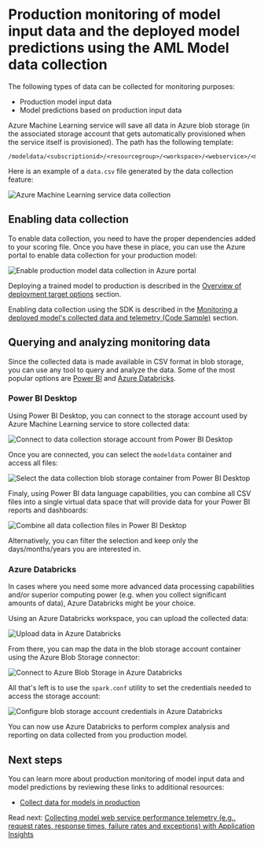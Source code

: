 # Production monitoring of model input data and the deployed model predictions using the AML Model data collection

The following types of data can be collected for monitoring purposes:

- Production model input data
- Model predictions based on production input data

Azure Machine Learning service will save all data in Azure blob storage (in the associated storage account that gets automatically provisioned when the service itself is provisioned). The path has the following template:

```
/modeldata/<subscriptionid>/<resourcegroup>/<workspace>/<webservice>/<model>/<version>/<identifier>/<year>/<month>/<day>/data.csv
```

Here is an example of a `data.csv` file generated by the data collection feature:

![Azure Machine Learning service data collection](./media/azureml-data-collection-blob.png)

## Enabling data collection

To enable data collection, you need to have the proper dependencies added to your scoring file. Once you have these in place, you can use the Azure portal to enable data collection for your production model:

![Enable production model data collection in Azure portal](./media/azureml-data-collection-enable.png)

Deploying a trained model to production is described in the [Overview of deployment target options](../../model-deployment/deployment-target-options.md) section.

Enabling data collection using the SDK is described in the [Monitoring a deployed model's collected data and telemetry (Code Sample)](../monitoring-data-and-telemetry-code-sample.md) section.

## Querying and analyzing monitoring data

Since the collected data is made available in CSV format in blob storage, you can use any tool to query and analyze the data. Some of the most popular options are [Power BI](https://powerbi.microsoft.com/en-us/desktop/) and [Azure Databricks](https://azure.microsoft.com/en-us/services/databricks/).

### Power BI Desktop

Using Power BI Desktop, you can connect to the storage account used by Azure Machine Learning service to store collected data:

![Connect to data collection storage account from Power BI Desktop](./media/azureml-data-collection-powerbi-1.png)

Once you are connected, you can select the `modeldata` container and access all files:

![Select the data collection blob storage container from Power BI Desktop](./media/azureml-data-collection-powerbi-2.png)

Finaly, using Power BI data language capabilities, you can combine all CSV files into a single virtual data space that will provide data for your Power BI reports and dashboards:

![Combine all data collection files in Power BI Desktop](./media/azureml-data-collection-powerbi-3.png)

Alternatively, you can filter the selection and keep only the days/months/years you are interested in.

### Azure Databricks

In cases where you need some more advanced data processing capabilities and/or superior computing power (e.g. when you collect significant amounts of data), Azure Databricks might be your choice.

Using an Azure Databricks workspace, you can upload the collected data:

![Upload data in Azure Databricks](./media/azureml-data-collection-databricks-1.png)

From there, you can map the data in the blob storage account container using the Azure Blob Storage connector:

![Connect to Azure Blob Storage in Azure Databricks](./media/azureml-data-collection-databricks-2.png)

All that's left is to use the `spark.conf` utility to set the credentials needed to access the storage account:

![Configure blob storage account credentials in Azure Databricks](./media/azureml-data-collection-databricks-3.png)

You can now use Azure Databricks to perform complex analysis and reporting on data collected from you production model.

## Next steps

You can learn more about production monitoring of model input data and model predictions by reviewing these links to additional resources:

- [Collect data for models in production](https://docs.microsoft.com/en-us/azure/machine-learning/service/how-to-enable-data-collection)

Read next: [Collecting model web service performance telemetry (e.g., request rates, response times, failure rates and exceptions) with Application Insights](./model-webservice-performance-telemetry.md)